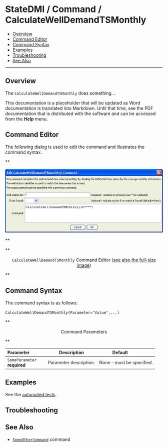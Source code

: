 # StateDMI / Command / CalculateWellDemandTSMonthly #

* [Overview](#overview)
* [Command Editor](#command-editor)
* [Command Syntax](#command-syntax)
* [Examples](#examples)
* [Troubleshooting](#troubleshooting)
* [See Also](#see-also)

-------------------------

## Overview ##

The `CalculateWellDemandTSMonthly` does something...

This documentation is a placeholder that will be updated as Word documentation is translated into Markdown.
Until that time, see the PDF documentation that is distributed with the software and can be accessed
from the ***Help*** menu.

## Command Editor ##

The following dialog is used to edit the command and illustrates the command syntax.

**<p style="text-align: center;">
![CalculateWellDemandTSMonthly](CalculateWellDemandTSMonthly.png)
</p>**

**<p style="text-align: center;">
`CalculateWellDemandTSMonthly` Command Editor (<a href="../CalculateWellDemandTSMonthly.png">see also the full-size image</a>)
</p>**

## Command Syntax ##

The command syntax is as follows:

```text
CalculateWellDemandTSMonthly(Parameter="Value",...)
```
**<p style="text-align: center;">
Command Parameters
</p>**

| **Parameter**&nbsp;&nbsp;&nbsp;&nbsp;&nbsp;&nbsp;&nbsp;&nbsp;&nbsp;&nbsp;&nbsp;&nbsp; | **Description** | **Default**&nbsp;&nbsp;&nbsp;&nbsp;&nbsp;&nbsp;&nbsp;&nbsp;&nbsp;&nbsp; |
| --------------|-----------------|----------------- |
|`SomeParameter`<br>**required**|Parameter description.|None – must be specified.|

## Examples ##

See the [automated tests](https://github.com/OpenCDSS/cdss-app-statedmi-test/tree/master/test/regression/commands/CalculateWellDemandTSMonthly).

## Troubleshooting ##

## See Also ##

* [`SomeOtherCommand`](../SomeOtherCommand/SomeOtherCommand) command
